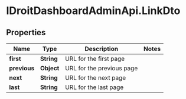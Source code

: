 # IDroitDashboardAdminApi.LinkDto

## Properties
Name | Type | Description | Notes
------------ | ------------- | ------------- | -------------
**first** | **String** | URL for the first page | 
**previous** | **Object** | URL for the previous page | 
**next** | **String** | URL for the next page | 
**last** | **String** | URL for the last page | 
